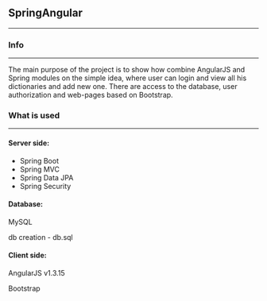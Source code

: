 ## SpringAngular
---------------------

### Info
---------------------

The main purpose of the project is to show how combine AngularJS and Spring modules on the simple idea, where user can login and view all his dictionaries and add new one. There are access to the database, user authorization and web-pages based on Bootstrap.  

### What is used
---------------------

#### Server side:
* Spring Boot
* Spring MVC
* Spring Data JPA
* Spring Security

#### Database:
   MySQL
  
   db creation - db.sql
  
#### Client side:
  AngularJS v1.3.15
  
  Bootstrap
